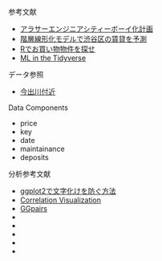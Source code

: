 参考文献
+ [アラサーエンジニアシティーボーイ化計画](https://note.mu/hanaori/n/n0a51b7351909)
+ [階層線形化モデルで渋谷区の賃貸を予測](https://note.mu/hanaori/n/na2e41f1d3b49)
+ [Rでお買い物物件を探せ](https://speakerdeck.com/morishita/rdeomai-ide-wu-jian-wotan-se)
+ [ML in the Tidyverse](https://www.datacamp.com/courses/machine-learning-in-the-tidyverse)

データ参照

+ [今出川付近](https://unilife.co.jp/search/range/lat:35.03017044/lon:135.76075745/dis:1.5)

Data Components

+ price
+ key
+ date
+ maintainance
+ deposits


分析参考文献
+ [ggplot2で文字化けを防ぐ方法](https://qiita.com/rmecab/items/fd1a08a1f1300839dbce)
+ [Correlation Visualization](http://www.sthda.com/english/wiki/visualize-correlation-matrix-using-correlogram)
+ [GGpairs](https://www.rdocumentation.org/packages/GGally/versions/1.4.0/topics/ggpairs)
+ []()
+ []()
+ []()
+ []()
+ []()
